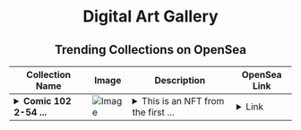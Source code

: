 <div align="center">

# Digital Art Gallery

## Trending Collections on OpenSea

| Collection Name                       | Image                                                                                     | Description                       | OpenSea Link                                                                                          |
|---------------------------------------|-------------------------------------------------------------------------------------------|-----------------------------------|--------------------------------------------------------------------------------------------------------|
| **<details><summary>Comic 102 2-54 ...</summary>Comic 102 2-54 Bazooka Joe 2021 (R)</details>** | ![Image](https://i.seadn.io/s/raw/files/73fd616f39afb3cb2212e43eb3204e91.png?w=500&auto=format?w=200&auto=format) | <details><summary>This is an NFT from the first ...</summary>This is an NFT from the first ever 2021 Topps Bazooka Joe™ NFT Collectibles Set. This collection features over 450 unique NFTs including classic and animated comics, character baseball cards, and more.</details> | <details><summary>Link</summary>[Comic 102 2-54 Bazooka Joe 2021 (R)](https://opensea.io/collection/comic-102-2-54-bazooka-joe-2021-r)</details> |

</div>